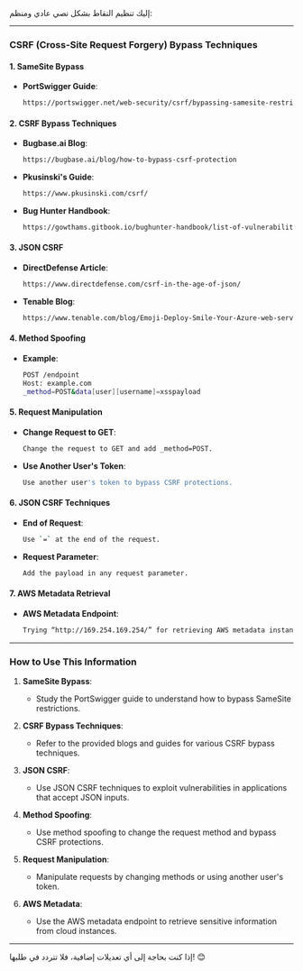 إليك تنظيم النقاط بشكل نصي عادي ومنظم:

---

### **CSRF (Cross-Site Request Forgery) Bypass Techniques**

#### **1. SameSite Bypass**
- **PortSwigger Guide**:
  ```bash
  https://portswigger.net/web-security/csrf/bypassing-samesite-restrictions
  ```

#### **2. CSRF Bypass Techniques**
- **Bugbase.ai Blog**:
  ```bash
  https://bugbase.ai/blog/how-to-bypass-csrf-protection
  ```
- **Pkusinski's Guide**:
  ```bash
  https://www.pkusinski.com/csrf/
  ```
- **Bug Hunter Handbook**:
  ```bash
  https://gowthams.gitbook.io/bughunter-handbook/list-of-vulnerabilities-bugs/csrf
  ```

#### **3. JSON CSRF**
- **DirectDefense Article**:
  ```bash
  https://www.directdefense.com/csrf-in-the-age-of-json/
  ```
- **Tenable Blog**:
  ```bash
  https://www.tenable.com/blog/Emoji-Deploy-Smile-Your-Azure-web-service-just-got-Rced(origin bypass)
  ```

#### **4. Method Spoofing**
- **Example**:
  ```bash
  POST /endpoint
  Host: example.com
  _method=POST&data[user][username]=xsspayload
  ```

#### **5. Request Manipulation**
- **Change Request to GET**:
  ```bash
  Change the request to GET and add _method=POST.
  ```
- **Use Another User's Token**:
  ```bash
  Use another user's token to bypass CSRF protections.
  ```

#### **6. JSON CSRF Techniques**
- **End of Request**:
  ```bash
  Use `=` at the end of the request.
  ```
- **Request Parameter**:
  ```bash
  Add the payload in any request parameter.
  ```

#### **7. AWS Metadata Retrieval**
- **AWS Metadata Endpoint**:
  ```bash
  Trying “http://169.254.169.254/” for retrieving AWS metadata instances.
  ```

---

### **How to Use This Information**
1. **SameSite Bypass**:
   - Study the PortSwigger guide to understand how to bypass SameSite restrictions.

2. **CSRF Bypass Techniques**:
   - Refer to the provided blogs and guides for various CSRF bypass techniques.

3. **JSON CSRF**:
   - Use JSON CSRF techniques to exploit vulnerabilities in applications that accept JSON inputs.

4. **Method Spoofing**:
   - Use method spoofing to change the request method and bypass CSRF protections.

5. **Request Manipulation**:
   - Manipulate requests by changing methods or using another user's token.

6. **AWS Metadata**:
   - Use the AWS metadata endpoint to retrieve sensitive information from cloud instances.

---

إذا كنت بحاجة إلى أي تعديلات إضافية، فلا تتردد في طلبها! 😊
